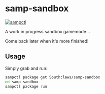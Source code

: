 # samp-sandbox

[![sampctl](https://shields.southcla.ws/badge/sampctl-samp--sandbox-2f2f2f.svg?style=for-the-badge)](https://github.com/Southclaws/samp-sandbox)

A work in progress sandbox gamemode...

Come back later when it's more finished!

## Usage

Simply grab and run:

```bash
sampctl package get Southclaws/samp-sandbox
cd samp-sandbox
sampctl package run
```
